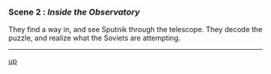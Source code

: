 
### Scene 2 : *Inside the Observatory* ###

They find a way in, and see Sputnik through the telescope.
They decode the puzzle, and realize what the Soviets are attempting.

---
[up][]

[up]: <https://github.com/evan-erdos/trail-of-cthulhu/blob/master/outline/act-0/seq-4/sequence.md>
